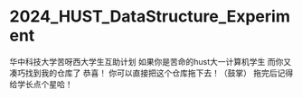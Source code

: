 # 2024_HUST_DataStructure_Experiment
 华中科技大学苦呀西大学生互助计划
 如果你是苦命的hust大一计算机学生
 而你又凑巧找到我的仓库了
 恭喜！
 你可以直接把这个仓库拖下去！（鼓掌）
 拖完后记得给学长点个星哈！
